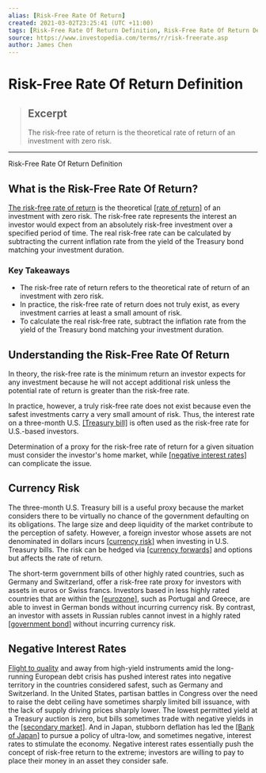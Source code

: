 ```yaml
---
alias: [Risk-Free Rate Of Return]
created: 2021-03-02T23:25:41 (UTC +11:00)
tags: [Risk-Free Rate Of Return Definition, Risk-Free Rate Of Return Definition]
source: https://www.investopedia.com/terms/r/risk-freerate.asp
author: James Chen
---
```


# Risk-Free Rate Of Return Definition

> ## Excerpt
> The risk-free rate of return is the theoretical rate of return of an investment with zero risk.

---

Risk-Free Rate Of Return Definition
## What is the Risk-Free Rate Of Return?

[The risk-free rate of return](https://www.investopedia.com/articles/financial-theory/08/risk-free-rate-return.asp) is the theoretical [[rate of return]](https://www.investopedia.com/terms/r/rateofreturn.asp) of an investment with zero risk. The risk-free rate represents the interest an investor would expect from an absolutely risk-free investment over a specified period of time. The real risk-free rate can be calculated by subtracting the current inflation rate from the yield of the Treasury bond matching your investment duration.

### Key Takeaways

-   The risk-free rate of return refers to the theoretical rate of return of an investment with zero risk.
-   In practice, the risk-free rate of return does not truly exist, as every investment carries at least a small amount of risk.
-   To calculate the real risk-free rate, subtract the inflation rate from the yield of the Treasury bond matching your investment duration.

## Understanding the Risk-Free Rate Of Return

In theory, the risk-free rate is the minimum return an investor expects for any investment because he will not accept additional risk unless the potential rate of return is greater than the risk-free rate.

In practice, however, a truly risk-free rate does not exist because even the safest investments carry a very small amount of risk. Thus, the interest rate on a three-month U.S. [[Treasury bill]](https://www.investopedia.com/terms/t/treasurybill.asp) is often used as the risk-free rate for U.S.-based investors.

Determination of a proxy for the risk-free rate of return for a given situation must consider the investor's home market, while [[negative interest rates]](https://www.investopedia.com/terms/n/negative-interest-rate.asp) can complicate the issue.

## Currency Risk

The three-month U.S. Treasury bill is a useful proxy because the market considers there to be virtually no chance of the government defaulting on its obligations. The large size and deep liquidity of the market contribute to the perception of safety. However, a foreign investor whose assets are not denominated in dollars incurs [[currency risk]](https://www.investopedia.com/terms/c/currencyrisk.asp) when investing in U.S. Treasury bills. The risk can be hedged via [[currency forwards]](https://www.investopedia.com/terms/c/currencyforward.asp) and options but affects the rate of return.

The short-term government bills of other highly rated countries, such as Germany and Switzerland, offer a risk-free rate proxy for investors with assets in euros or Swiss francs. Investors based in less highly rated countries that are within the [[eurozone]](https://www.investopedia.com/terms/e/eurozone.asp), such as Portugal and Greece, are able to invest in German bonds without incurring currency risk. By contrast, an investor with assets in Russian rubles cannot invest in a highly rated [[government bond]](https://www.investopedia.com/terms/g/government-bond.asp) without incurring currency risk.

## Negative Interest Rates

[Flight to quality](https://www.investopedia.com/terms/f/flighttoquality.asp) and away from high-yield instruments amid the long-running European debt crisis has pushed interest rates into negative territory in the countries considered safest, such as Germany and Switzerland. In the United States, partisan battles in Congress over the need to raise the debt ceiling have sometimes sharply limited bill issuance, with the lack of supply driving prices sharply lower. The lowest permitted yield at a Treasury auction is zero, but bills sometimes trade with negative yields in the [[secondary market]](https://www.investopedia.com/terms/s/secondarymarket.asp). And in Japan, stubborn deflation has led the [[Bank of Japan]](https://www.investopedia.com/terms/b/bankofjapan.asp) to pursue a policy of ultra-low, and sometimes negative, interest rates to stimulate the economy. Negative interest rates essentially push the concept of risk-free return to the extreme; investors are willing to pay to place their money in an asset they consider safe.
